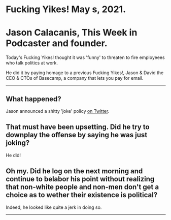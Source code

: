 # Fucking Yikes! May s, 2021.  

# Jason Calacanis, This Week in Podcaster and founder.

Today's Fucking Yikes! thought it was 'funny' to threaten to fire employeees who talk politics at work.

He did it by paying homage to a previous Fucking Yikes!, Jason & David the CEO & CTOs of Basecamp, a company that lets you pay for email.

---

## What happened?

Jason announced a shitty 'joke' policy [on Twitter](https://twitter.com/_jstrand/status/1389017138925424641).

## That must have been upsetting. Did he try to downplay the offense by saying he was just joking?

He did! 

## Oh my. Did he log on the next morning and continue to belabor his point without realizing that non-white people and non-men don't get a choice as to wether their existence is political?

Indeed, he looked like quite a jerk in doing so.

---
